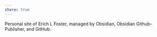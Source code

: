 ```yaml
---
share: true
---
```



Personal site of Erich L Foster, managed by Obsidian, Obsidian Github-Publisher, and GitHub.

